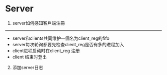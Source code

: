 Server
===

1. server如何感知客戶端注冊
----
- server和clients共同维护一個名为client_reg的fifo
- server每次轮询都要先检查client_reg是否有多的进程加入
- client进程启动时在client_reg 注册
- client 结束时登出


2. 添加server日志
